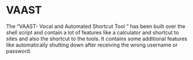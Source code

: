 # VAAST
The “VAAST- Vocal and Automated Shortcut Tool “ has been built over the shell script and contain a lot of features like a calculator and shortcut to sites and also the shortcut to the tools.  It contains some additional features like  automatically shutting down after receiving the wrong username or password. 
